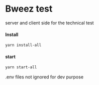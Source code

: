# Bweez test

server and client side for the technical test

#### Install

```bash
yarn install-all
```

#### start

```bash
yarn start-all
```

.env files not ignored for dev purpose
